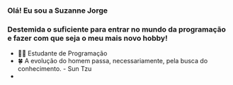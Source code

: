 ### Olá! Eu sou a Suzanne Jorge 
### Destemida o suficiente para entrar no mundo da programação e fazer com que seja o meu mais novo hobby!
 

- 👩‍💻 Estudante de Programação
- 🍀 A evolução do homem passa, necessariamente, pela busca do conhecimento. - Sun Tzu
- 
